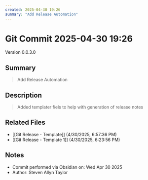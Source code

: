 ```yaml
---
created: 2025-04-30 19:26
summary: "Add Release Automation"
---
```


# Git Commit 2025-04-30 19:26

Version 0.0.3.0

## Summary
> Add Release Automation

## Description
> Added templater fiels to help with generation of release notes

## Related Files
- [[Git Release - Template]] (4/30/2025, 6:57:36 PM)
- [[Git Release - Template 1]] (4/30/2025, 6:23:56 PM)

## Notes
- Commit performed via Obsidian on: Wed Apr 30 2025
- Author: Steven Allyn Taylor

